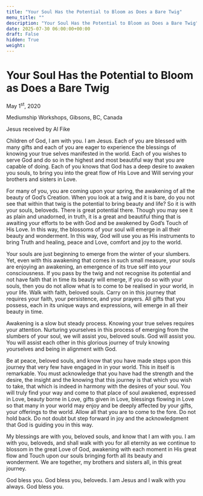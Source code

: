 ```yaml
---
title: "Your Soul Has the Potential to Bloom as Does a Bare Twig"
menu_title: ""
description: "Your Soul Has the Potential to Bloom as Does a Bare Twig"
date: 2025-07-30 06:00:00+00:00
draft: False
hidden: True
weight:
---
```

# Your Soul Has the Potential to Bloom as Does a Bare Twig

May 1<sup>st</sup>, 2020

Mediumship Workshops, Gibsons, BC, Canada

Jesus received by Al Fike

Children of God, I am with you. I am Jesus. Each of you are blessed with many gifts and each of you are eager to experience the blessings of knowing your true selves manifested in the world. Each of you wishes to serve God and do so in the highest and most beautiful way that you are capable of doing. Each of you knows that God has a deep desire to awaken you souls, to bring you into the great flow of His Love and Will serving your brothers and sisters in Love.

For many of you, you are coming upon your spring, the awakening of all the beauty of God’s Creation. When you look at a twig and it is bare, do you not see that within that twig is the potential to bring beauty and life? So it is with your souls, beloveds. There is great potential there. Though you may see it as plain and unadorned, in truth, it is a great and beautiful thing that is awaiting your efforts to be with God and be awakened by God’s Touch of His Love. In this way, the blossoms of your soul will emerge in all their beauty and wonderment. In this way, God will use you as His instruments to bring Truth and healing, peace and Love, comfort and joy to the world.

Your souls are just beginning to emerge from the winter of your slumbers. Yet, even with this awakening that comes in such small measure, your souls are enjoying an awakening, an emergence of its true self into your consciousness. If you pass by the twig and not recognise its potential and not have faith that in time its beauty will emerge, if you do so with your souls, then you do not allow what is to come to be realised in your world, in your life. Walk with faith, beloved souls. Carry on in this journey that requires your faith, your persistence, and your prayers. All gifts that you possess, each in its unique ways and expressions, will emerge in all their beauty in time.

Awakening is a slow but steady process. Knowing your true selves requires your attention. Nurturing yourselves in this process of emerging from the slumbers of your soul, we will assist you, beloved souls. God will assist you. You will assist each other in this glorious journey of truly knowing yourselves and being in alignment with God.

Be at peace, beloved souls, and know that you have made steps upon this journey that very few have engaged in in your world. This in itself is remarkable. You must acknowledge that you have had the strength and the desire, the insight and the knowing that this journey is that which you wish to take, that which is indeed in harmony with the desires of your soul. You will truly find your way and come to that place of soul awakened, expressed in Love, beauty borne in Love, gifts given in Love, blessings flowing in Love so that many in your world may enjoy and be deeply affected by your gifts, your offerings to the world. Allow all that you are to come to the fore. Do not hold back. Do not doubt but step forward in joy and the acknowledgment that God is guiding you in this way.

My blessings are with you, beloved souls, and know that I am with you. I am with you, beloveds, and shall walk with you for all eternity as we continue to blossom in the great Love of God, awakening with each moment in His great flow and Touch upon our souls bringing forth all its beauty and wonderment. We are together, my brothers and sisters all, in this great journey.

God bless you. God bless you, beloveds. I am Jesus and I walk with you always. God bless you. 
